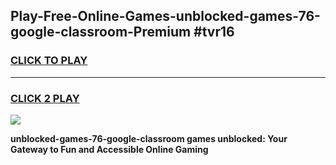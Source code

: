
## Play-Free-Online-Games-unblocked-games-76-google-classroom-Premium #tvr16
<h3>
<a href="https://premium.freeplayer.one?title=unblocked-games-76-google-classroom&ref=8M">CLICK TO PLAY</a></h3>
<hr>

<h3>
<a href="https://premium.freeplayer.one?title=unblocked-games-76-google-classroom&ref=8M">CLICK 2 PLAY</a>
  
</h3>

<a href="https://premium.freeplayer.one?title=unblocked-games-76-google-classroom&ref=8M"><img src="https://clearcache.store/games.png"></a>


**unblocked-games-76-google-classroom games unblocked: Your Gateway to Fun and Accessible Online Gaming**
